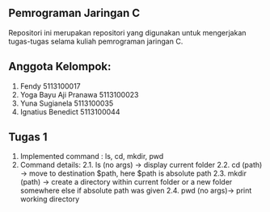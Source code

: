 ## Pemrograman Jaringan C  
Repositori ini merupakan repositori yang digunakan untuk mengerjakan tugas-tugas selama kuliah pemrograman jaringan C.

## Anggota Kelompok:
1. Fendy 					5113100017  
2. Yoga Bayu Aji Pranawa 	5113100023  
3. Yuna Sugianela			5113100035  
4. Ignatius Benedict		5113100044  

## Tugas 1
1. Implemented command : ls, cd, mkdir, pwd
2. Command details:
   2.1. ls (no args) -> display current folder
   2.2. cd (path) -> move to destination $path, here $path is absolute path
   2.3. mkdir (path) -> create a directory within current folder or a new folder somewhere else if absolute path was given
   2.4. pwd (no args)-> print working directory
